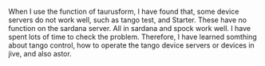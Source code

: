 When I use the function of taurusform, I have found that, some device servers do not work well, such as tango test, and Starter.  These have no function on the sardana server. All in sardana and spock work well.
I have spent lots of time to check the problem. Therefore, I have learned somthing about tango control,  how to operate the tango device servers or devices in jive, and also astor.    
